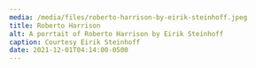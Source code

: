 ```yaml
---
media: /media/files/roberto-harrison-by-eirik-steinhoff.jpeg
title: Roberto Harrison
alt: A porrtait of Roberto Harrison by Eirik Steinhoff
caption: Courtesy Eirik Steinhoff
date: 2021-12-01T04:14:00-0500
---
```

